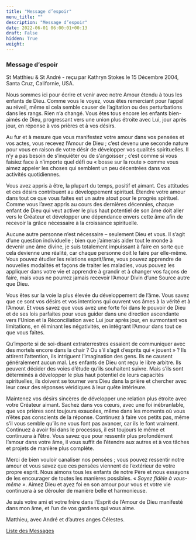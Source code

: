 ```yaml
---
title: "Message d’espoir"
menu_title: ""
description: "Message d’espoir"
date: 2022-06-01 06:00:01+00:13
draft: False
hidden: True
weight:
---
```

### Message d’espoir

St Matthieu & St André - reçu par Kathryn Stokes le 15 Décembre 2004, Santa Cruz, Californie, USA.

Nous sommes ici pour écrire et venir avec notre Amour étendu à tous les enfants de Dieu. Comme vous le voyez, vous êtes remerciant pour l’appel au réveil, même si cela semble causer de l’agitation ou des perturbations dans les rangs. Rien n’a changé. Vous êtes tous encore les enfants bien-aimés de Dieu, progressant vers une union plus étroite avec Lui, jour après jour, en réponse à vos prières et à vos désirs.

Au fur et à mesure que vous manifestez votre amour dans vos pensées et vos actes, vous recevez l’Amour de Dieu ; c’est devenu une seconde nature pour vous en raison de votre désir de développer vos qualités spirituelles. Il n’y a pas besoin de s’inquiéter ou de s’angoisser ; c’est comme si vous faisiez face à n’importe quel défi ou « bosse sur la route » comme vous aimez appeler les choses qui semblent un peu décentrées dans vos activités quotidiennes.

Vous avez appris à être, la plupart du temps, positif et aimant. Ces attitudes et ces désirs contribuent au développement spirituel. Étendre votre amour dans tout ce que vous faites est un autre atout pour le progrès spirituel. Comme vous l’avez appris au cours des dernières décennies, chaque enfant de Dieu qui veut activer le plus haut potentiel de son âme doit aller vers le Créateur et développer une dépendance envers cette âme afin de recevoir la grâce nécessaire à la croissance spirituelle.

Aucune autre personne n’est nécessaire – seulement Dieu et vous. Il s’agit d’une question individuelle ; bien que j’aimerais aider tout le monde à devenir une âme divine, je suis totalement impuissant à faire en sorte que cela devienne une réalité, car chaque personne doit le faire par elle-même. Vous pouvez étudier les relations esprit/âme, vous pouvez apprendre de nouvelles modalités et façons de traiter les maladies, vous pouvez les appliquer dans votre vie et apprendre à grandir et à changer vos façons de faire, mais vous ne pourrez jamais recevoir l’Amour Divin d’une Source autre que Dieu.

Vous êtes sur la voie la plus élevée du développement de l’âme. Vous savez que ce sont vos désirs et vos intentions qui ouvrent vos âmes à la vérité et à l’Amour. Et vous savez que vous avez une forte foi dans le pouvoir de Dieu et de ses lois parfaites pour vous guider dans une direction ascendante vers l’Union et la Réconciliation avec Lui jour après jour, en surmontant vos limitations, en éliminant les négativités, en intégrant l’Amour dans tout ce que vous faites.

Qu’importe si de soi-disant extraterrestres essaient de communiquer avec des mortels encore dans la chair ? Ou s’il s’agit d’esprits qui « jouent » ? Ils attirent l’attention, ils intriguent l’imagination des gens. Ils ne causent généralement aucun mal. Les enfants de Dieu ont reçu le libre arbitre. Ils peuvent décider des voies d’étude qu’ils souhaitent suivre. Mais s’ils sont déterminés à développer le plus haut potentiel de leurs capacités spirituelles, ils doivent se tourner vers Dieu dans la prière et chercher avec leur cœur des réponses véridiques à leur quête intérieure.

Maintenez vos désirs sincères de développer une relation plus étroite avec votre Créateur aimant. Sachez dans vos cœurs, avec une foi inébranlable, que vos prières sont toujours exaucées, même dans les moments où vous n’êtes pas conscients de la réponse. Continuez à faire vos petits pas, même s’il vous semble qu’ils ne vous font pas avancer, car ils le font vraiment. Continuez à avoir foi dans le processus, il est toujours le même et continuera à l’être. Vous savez que pour ressentir plus profondément l’amour dans votre âme, il vous suffit de l’étendre aux autres et à vos tâches et projets de manière plus complète.

Merci de bien vouloir canaliser nos pensées ; vous pouvez ressentir notre amour et vous savez que ces pensées viennent de l’extérieur de votre propre esprit. Nous aimons tous les enfants de notre Père et nous essayons de les encourager de toutes les manières possibles. *« Soyez fidèle à vous-même »*. Aimez Dieu et ayez foi en son amour pour vous et votre vie continuera à se dérouler de manière belle et harmonieuse.

Je suis votre ami et votre frère dans l’Esprit de l’Amour de Dieu manifesté dans mon âme, et l’un de vos gardiens qui vous aime.

Matthieu, avec André et d’autres anges Célestes.

[Liste des Messages](/fr-contemporary-messages/fr-contemporary-messages-by-date-order/fr-contemporary-messages-2004)
